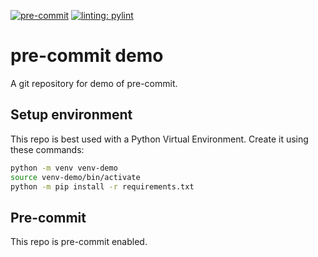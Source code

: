 [![pre-commit](https://img.shields.io/badge/pre--commit-enabled-brightgreen?logo=pre-commit)](https://github.com/pre-commit/pre-commit)
[![linting: pylint](https://img.shields.io/badge/linting-pylint-yellowgreen)](https://github.com/PyCQA/pylint)

# pre-commit demo

A git repository for demo of pre-commit.

## Setup environment

This repo is best used with a Python Virtual Environment. Create it using these commands:

```bash
python -m venv venv-demo
source venv-demo/bin/activate
python -m pip install -r requirements.txt
```

## Pre-commit

This repo is pre-commit enabled.
